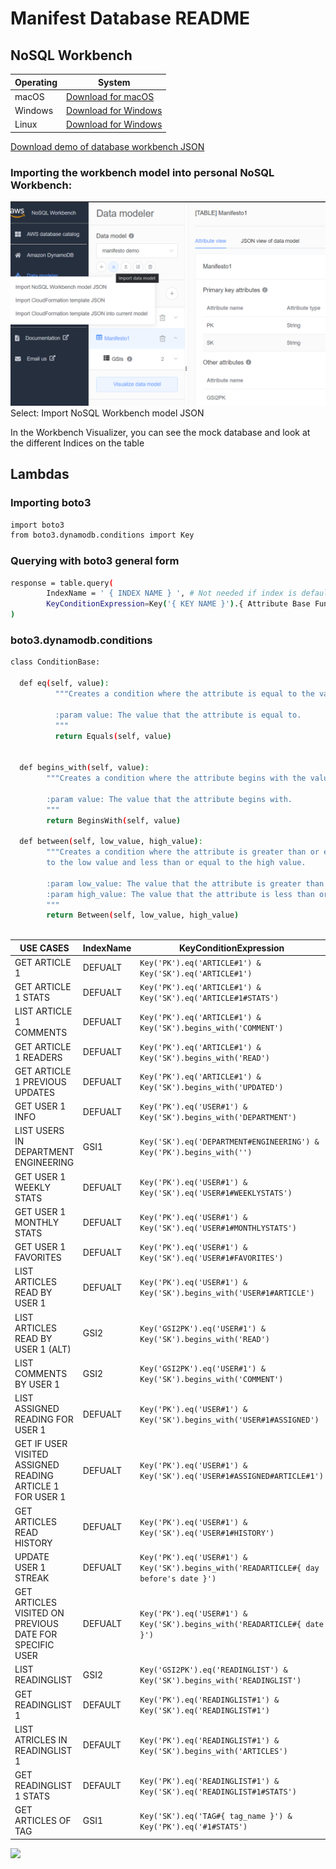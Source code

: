# Manifest Database README

## NoSQL Workbench

| Operating | System |
| ------ | ------ |
| macOS | [Download for macOS](https://s3.amazonaws.com/nosql-workbench/NoSQL%20Workbench-mac-3.3.0.dmg) |
| Windows | [Download for Windows](https://s3.amazonaws.com/nosql-workbench/NoSQL%20Workbench-win-3.3.0.exe) |
| Linux | [Download for Windows](https://s3.amazonaws.com/nosql-workbench/NoSQL%20Workbench-linux-x86_64-3.3.0.AppImage) |

[Download demo of database workbench JSON](files/manifesto-demo.json)

### Importing the workbench model into personal NoSQL Workbench:
![alt text](Photos/import-WB-model.png)
Select: Import NoSQL Workbench model JSON

In the Workbench Visualizer, you can see the mock database and look at the different Indices on the table

## Lambdas

### Importing boto3
```sh
import boto3
from boto3.dynamodb.conditions import Key
```

### Querying with boto3 general form
```sh
response = table.query(
        IndexName = ' { INDEX NAME } ', # Not needed if index is default
        KeyConditionExpression=Key('{ KEY NAME }').{ Attribute Base Function }(' { ITEM } ') & Key('{ KEY NAME }').{ Attribute Base Function  }(' { ITEM } ')
)
```

### boto3.dynamodb.conditions
```sh
class ConditionBase:

  def eq(self, value):
          """Creates a condition where the attribute is equal to the value.

          :param value: The value that the attribute is equal to.
          """
          return Equals(self, value)


  def begins_with(self, value):
        """Creates a condition where the attribute begins with the value.

        :param value: The value that the attribute begins with.
        """
        return BeginsWith(self, value)
        
  def between(self, low_value, high_value):
        """Creates a condition where the attribute is greater than or equal
        to the low value and less than or equal to the high value.

        :param low_value: The value that the attribute is greater than or equal to.
        :param high_value: The value that the attribute is less than or equal to.
        """
        return Between(self, low_value, high_value)  
        
```

| USE CASES | IndexName | KeyConditionExpression |
| ------ | ------ | ------ |
| GET ARTICLE 1 | DEFUALT | ``` Key('PK').eq('ARTICLE#1') & Key('SK').eq('ARTICLE#1') ``` |
| GET ARTICLE 1 STATS | DEFUALT | ``` Key('PK').eq('ARTICLE#1') & Key('SK').eq('ARTICLE#1#STATS') ``` |
| LIST ARTICLE 1 COMMENTS  | DEFUALT | ``` Key('PK').eq('ARTICLE#1') & Key('SK').begins_with('COMMENT') ``` |
| GET ARTICLE 1 READERS  | DEFUALT | ``` Key('PK').eq('ARTICLE#1') & Key('SK').begins_with('READ') ``` |
| GET ARTICLE 1 PREVIOUS UPDATES | DEFUALT | ``` Key('PK').eq('ARTICLE#1') & Key('SK').begins_with('UPDATED') ``` |
| GET USER 1 INFO  | DEFUALT | ``` Key('PK').eq('USER#1') & Key('SK').begins_with('DEPARTMENT') ``` |
| LIST USERS IN DEPARTMENT ENGINEERING | GSI1 | ``` Key('SK').eq('DEPARTMENT#ENGINEERING') & Key('PK').begins_with('') ``` |
| GET USER 1 WEEKLY STATS | DEFUALT | ``` Key('PK').eq('USER#1') & Key('SK').eq('USER#1#WEEKLYSTATS') ``` |
| GET USER 1 MONTHLY STATS | DEFUALT | ``` Key('PK').eq('USER#1') & Key('SK').eq('USER#1#MONTHLYSTATS') ``` |
| GET USER 1 FAVORITES | DEFUALT | ``` Key('PK').eq('USER#1') & Key('SK').eq('USER#1#FAVORITES') ``` |
| LIST ARTICLES READ BY USER 1 | DEFUALT | ``` Key('PK').eq('USER#1') & Key('SK').begins_with('USER#1#ARTICLE') ``` |
| LIST ARTICLES READ BY USER 1 (ALT) | GSI2 | ``` Key('GSI2PK').eq('USER#1') & Key('SK').begins_with('READ') ``` |
| LIST COMMENTS BY USER 1 | GSI2 | ``` Key('GSI2PK').eq('USER#1') & Key('SK').begins_with('COMMENT') ``` |
| LIST ASSIGNED READING FOR USER 1 | DEFUALT | ``` Key('PK').eq('USER#1') & Key('SK').begins_with('USER#1#ASSIGNED') ``` |
| GET IF USER VISITED ASSIGNED READING ARTICLE 1 FOR USER 1 | DEFUALT | ``` Key('PK').eq('USER#1') & Key('SK').eq('USER#1#ASSIGNED#ARTICLE#1') ``` |
| GET ARTICLES READ HISTORY | DEFUALT | ``` Key('PK').eq('USER#1') & Key('SK').eq('USER#1#HISTORY') ``` |
| UPDATE USER 1 STREAK | DEFUALT | ``` Key('PK').eq('USER#1') & Key('SK').begins_with('READARTICLE#{ day before's date }') ``` |
| GET ARTICLES VISITED ON PREVIOUS DATE FOR SPECIFIC USER | DEFUALT | ``` Key('PK').eq('USER#1') & Key('SK').begins_with('READARTICLE#{ date }') ``` |
| LIST READINGLIST | GSI2 | ``` Key('GSI2PK').eq('READINGLIST') & Key('SK').begins_with('READINGLIST') ``` |
| GET READINGLIST 1 | DEFAULT | ``` Key('PK').eq('READINGLIST#1') & Key('SK').eq('READINGLIST#1') ``` |
| LIST ATRICLES IN READINGLIST 1 | DEFAULT | ``` Key('PK').eq('READINGLIST#1') & Key('SK').begins_with('ARTICLES') ``` |
| GET READINGLIST 1 STATS | DEFAULT | ``` Key('PK').eq('READINGLIST#1') & Key('SK').eq('READINGLIST#1#STATS') ``` |
| GET ARTICLES OF TAG | GSI1 | ``` Key('SK').eq('TAG#{ tag_name }') & Key('PK').eq('#1#STATS') ``` |




























![](images/)



